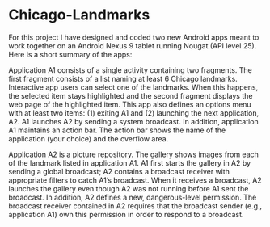 # Chicago-Landmarks

For this project I have designed and coded two new Android apps meant to work together on an Android Nexus 9
tablet running Nougat (API level 25). Here is a short summary of the apps:


Application A1 consists of a single activity containing two fragments. The first fragment consists of a list
naming at least 6 Chicago landmarks. Interactive app users can select one of the landmarks. When this happens,
the selected item stays highlighted and the second fragment displays the web page of the highlighted item. This
app also defines an options menu with at least two items: (1) exiting A1 and (2) launching the next application,
A2. A1 launches A2 by sending a system broadcast. In addition, application A1 maintains an action bar. The
action bar shows the name of the application (your choice) and the overflow area.

Application A2 is a picture repository. The gallery shows images from each of the landmark listed in application
A1. A1 first starts the gallery in A2 by sending a global broadcast; A2 contains a broadcast receiver with
appropriate filters to catch A1’s broadcast. When it receives a broadcast, A2 launches the gallery even though
A2 was not running before A1 sent the broadcast. In addition, A2 defines a new, dangerous-level permission. The
broadcast receiver contained in A2 requires that the broadcast sender (e.g., application A1) own this permission
in order to respond to a broadcast. 								 			

